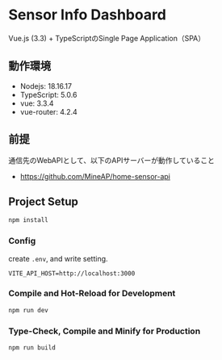 # Sensor Info Dashboard

Vue.js (3.3) + TypeScriptのSingle Page Application（SPA） 

## 動作環境

- Nodejs: 18.16.17
- TypeScript: 5.0.6
- vue: 3.3.4
- vue-router: 4.2.4

## 前提

通信先のWebAPIとして、以下のAPIサーバーが動作していること
- https://github.com/MineAP/home-sensor-api

## Project Setup

```sh
npm install
```

### Config

create `.env`, and write setting.

```
VITE_API_HOST=http://localhost:3000
```

### Compile and Hot-Reload for Development

```sh
npm run dev
```

### Type-Check, Compile and Minify for Production

```sh
npm run build
```
